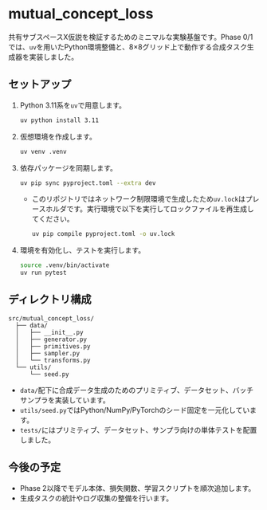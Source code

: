 # mutual_concept_loss

共有サブスペースX仮説を検証するためのミニマルな実験基盤です。Phase 0/1では、`uv`を用いたPython環境整備と、8×8グリッド上で動作する合成タスク生成器を実装しました。

## セットアップ
1. Python 3.11系を`uv`で用意します。
   ```bash
   uv python install 3.11
   ```
2. 仮想環境を作成します。
   ```bash
   uv venv .venv
   ```
3. 依存パッケージを同期します。
   ```bash
   uv pip sync pyproject.toml --extra dev
   ```
   - このリポジトリではネットワーク制限環境で生成したため`uv.lock`はプレースホルダです。実行環境で以下を実行してロックファイルを再生成してください。
     ```bash
     uv pip compile pyproject.toml -o uv.lock
     ```
4. 環境を有効化し、テストを実行します。
   ```bash
   source .venv/bin/activate
   uv run pytest
   ```

## ディレクトリ構成
```
src/mutual_concept_loss/
  ├── data/
  │   ├── __init__.py
  │   ├── generator.py
  │   ├── primitives.py
  │   ├── sampler.py
  │   └── transforms.py
  └── utils/
      └── seed.py
```
- `data/`配下に合成データ生成のためのプリミティブ、データセット、バッチサンプラを実装しています。
- `utils/seed.py`ではPython/NumPy/PyTorchのシード固定を一元化しています。
- `tests/`にはプリミティブ、データセット、サンプラ向けの単体テストを配置しました。

## 今後の予定
- Phase 2以降でモデル本体、損失関数、学習スクリプトを順次追加します。
- 生成タスクの統計やログ収集の整備を行います。

